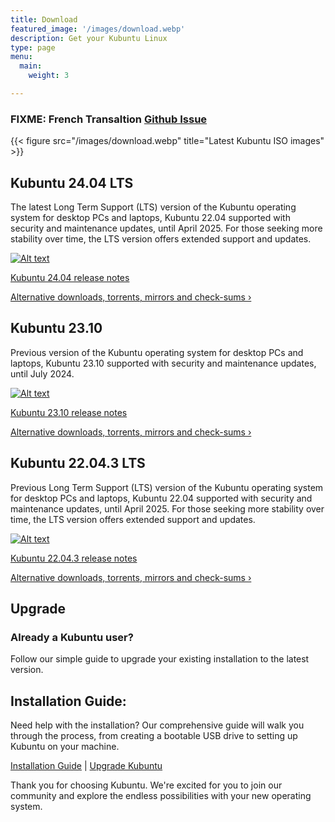 ```yaml
---
title: Download
featured_image: '/images/download.webp'
description: Get your Kubuntu Linux
type: page
menu:
  main:
    weight: 3

---
```

### FIXME: French Transaltion [Github Issue](/link)

{{< figure src="/images/download.webp" title="Latest Kubuntu ISO images" >}}

## Kubuntu 24.04 LTS
The latest Long Term Support (LTS) version of the Kubuntu operating system for desktop PCs and laptops, Kubuntu 22.04
supported with security and maintenance updates, until April 2025.
For those seeking more stability over time, the LTS version offers extended support and updates.


[![Alt text](/images/64-bit_button.png "Kubuntu 22.04.3")](https://cdimage.ubuntu.com/kubuntu/releases/22.04.3/release/kubuntu-22.04.3-desktop-amd64.iso)

[Kubuntu 24.04 release notes](https://wiki.ubuntu.com/NobleNumbat/ReleaseNotes/Kubuntu)

[Alternative downloads, torrents, mirrors and check-sums ›](https://kubuntu.org/alternative-downloads)

## Kubuntu 23.10
Previous version of the Kubuntu operating system for desktop PCs and laptops, 
Kubuntu 23.10 supported with security and maintenance updates, until July 2024.

[![Alt text](/images/64-bit_button.png "Kubuntu 23.10")](https://cdimage.ubuntu.com/kubuntu/releases/23.10/release/kubuntu-23.10-desktop-amd64.iso)

[Kubuntu 23.10 release notes](https://wiki.ubuntu.com/ManticMinotaur/ReleaseNotes/Kubuntu)

[Alternative downloads, torrents, mirrors and check-sums ›](https://kubuntu.org/alternative-downloads)

## Kubuntu 22.04.3 LTS
Previous Long Term Support (LTS) version of the Kubuntu operating system for desktop PCs and laptops, Kubuntu 22.04 
supported with security and maintenance updates, until April 2025.
For those seeking more stability over time, the LTS version offers extended support and updates.

[![Alt text](/images/64-bit_button.png "Kubuntu 22.04.3")](https://cdimage.ubuntu.com/kubuntu/releases/22.04.3/release/kubuntu-22.04.3-desktop-amd64.iso)

[Kubuntu 22.04.3 release notes](https://wiki.ubuntu.com/JammyJellyfish/ReleaseNotes/Kubuntu)

[Alternative downloads, torrents, mirrors and check-sums ›](https://kubuntu.org/alternative-downloads)

## Upgrade
### Already a Kubuntu user? 
Follow our simple guide to upgrade your existing installation to the latest version.

## Installation Guide:
Need help with the installation? Our comprehensive guide will walk you through the process, 
from creating a bootable USB drive to setting up Kubuntu on your machine.

[Installation Guide](/link) | [Upgrade Kubuntu](/link)

Thank you for choosing Kubuntu. We're excited for you to join our community and explore the endless possibilities with your new operating system.